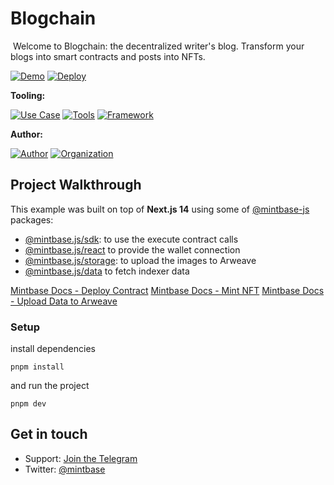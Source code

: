 # Blogchain
<img src="https://i.imgur.com/1pQJhXy.jpg" alt="cover_image" width="0" />
Welcome to Blogchain: the decentralized writer's blog. Transform your blogs into smart contracts and posts into NFTs.

[![Demo](https://img.shields.io/badge/Demo-Visit%20Demo-brightgreen)](https://blogchain.mintbase.xyz/)
[![Deploy](https://img.shields.io/badge/Deploy-on%20Vercel-blue)](https://vercel.com/new/clone?repository-url=https%3A%2F%2Fgithub.com%2FMintbase%2Ftemplates%2Ftree%2Fmain%2Fblogchain)

**Tooling:**

[![Use Case](https://img.shields.io/badge/Use%20Case-Blog-blue)](#)
[![Tools](https://img.shields.io/badge/Tools-@mintbase.js/sdk%2C%20@mintbase.js/react%2C%20@mintbase.js/data%2C%20Arweave%2C%20Mintbase%20Wallet-blue)](#)
[![Framework](https://img.shields.io/badge/Framework-Next.js%2014-blue)](#)

**Author:**

[![Author](https://img.shields.io/twitter/follow/sainthiago_?style=social&logo=twitter)](https://twitter.com/sainthiago_) [![Organization](https://img.shields.io/badge/Mintbase-blue)](https://www.mintbase.xyz)

## Project Walkthrough

This example was built on top of **Next.js 14** using some of [@mintbase-js](https://github.com/Mintbase/mintbase-js) packages:

- [@mintbase.js/sdk](https://github.com/Mintbase/mintbase-js/tree/beta/packages/sdk): to use the execute contract calls
- [@mintbase.js/react](https://github.com/Mintbase/mintbase-js/tree/beta/packages/react) to provide the wallet connection
- [@mintbase.js/storage](https://github.com/Mintbase/mintbase-js/tree/beta/packages/sdk): to upload the images to Arweave
- [@mintbase.js/data](https://github.com/Mintbase/mintbase-js/tree/beta/packages/data) to fetch indexer data

[Mintbase Docs - Deploy Contract](https://docs.mintbase.xyz/dev/mintbase-sdk-ref/sdk/deploycontract)
[Mintbase Docs - Mint NFT](https://docs.mintbase.xyz/dev/mintbase-sdk-ref/sdk/mint)
[Mintbase Docs - Upload Data to Arweave](https://docs.mintbase.xyz/dev/mintbase-sdk-ref/storage)

### Setup
install dependencies
```
pnpm install
```
and 
run the project
```
pnpm dev
```

## Get in touch

- Support: [Join the Telegram](https://tg.me/mintdev)
- Twitter: [@mintbase](https://twitter.com/mintbase)


<img src="https://i.imgur.com/B3Y4hbw.jpg" alt="detail_image" width="0" />
